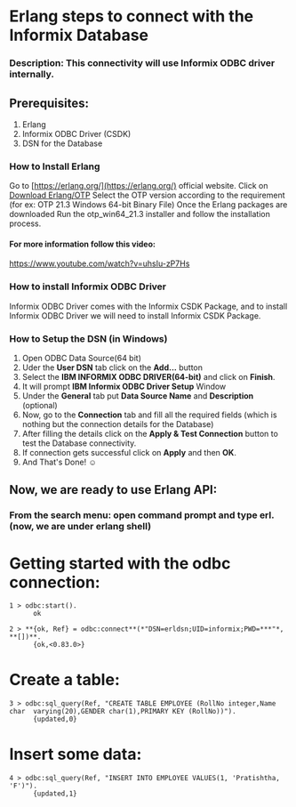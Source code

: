 # Erlang steps to connect with the Informix Database

### Description: This connectivity will use Informix ODBC driver internally.

## Prerequisites:
1) Erlang
2) Informix ODBC Driver (CSDK)
3) DSN for the Database

### How to Install Erlang
Go to [https://erlang.org/](https://erlang.org/) official website.
Click on [Download Erlang/OTP](https://www.erlang.org/downloads)
Select the OTP version according to the requirement (for ex: OTP 21.3 Windows 64-bit Binary File)
Once the Erlang packages are downloaded
Run the otp_win64_21.3 installer and follow the installation process.


#### For more information follow this video:
https://www.youtube.com/watch?v=uhsIu-zP7Hs

### How to install Informix ODBC Driver

Informix ODBC Driver comes with the Informix CSDK Package, and to install Informix ODBC Driver we will need to install Informix CSDK Package.


### How to Setup the DSN (in Windows)
1) Open ODBC Data Source(64 bit)
2) Uder the **User DSN** tab click on the **Add...** button
3) Select the **IBM INFORMIX ODBC DRIVER(64-bit)** and click on **Finish**.
4) It will prompt **IBM Informix ODBC Driver Setup** Window
5) Under the **General** tab put **Data Source Name** and **Description** (optional)
6) Now, go to the **Connection** tab and fill all the required fields (which is nothing but the connection details for the Database)
7) After filling the details click on the **Apply & Test Connection** button to test the Database connectivity.
8) If connection gets successful click on **Apply** and then **OK**.
9) And That's Done! :relaxed:

## Now, we are ready to use Erlang API:
### From the search menu: open command prompt and type **erl**. (now, we are under erlang shell)
# Getting started with the odbc connection:
```
1 > odbc:start().
      ok  

2 > **{ok, Ref} = odbc:connect**(*"DSN=erldsn;UID=informix;PWD=***"*, **[])**.
      {ok,<0.83.0>}  
```

# Create a table:	
```
3 > odbc:sql_query(Ref, "CREATE TABLE EMPLOYEE (RollNo integer,Name char  varying(20),GENDER char(1),PRIMARY KEY (RollNo))").
      {updated,0} 
```

# Insert some data:
```
4 > odbc:sql_query(Ref, "INSERT INTO EMPLOYEE VALUES(1, 'Pratishtha, 'F')").
      {updated,1}
```

